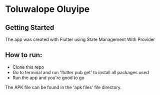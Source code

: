# Toluwalope Oluyipe 
## Getting Started

The app was created with Flutter using State Management With Provider 

## How to run:
- Clone this repo
- Go to terminal and run 'flutter pub get' to install all packages used
- Run the app and you're good to go

The APK file can be found in the 'apk files' file directory.
